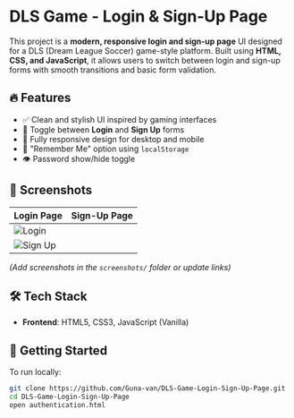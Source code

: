 # DLS Game - Login & Sign-Up Page

This project is a **modern, responsive login and sign-up page** UI designed for a DLS (Dream League Soccer) game-style platform. Built using **HTML, CSS, and JavaScript**, it allows users to switch between login and sign-up forms with smooth transitions and basic form validation.

## 🔥 Features

- ✅ Clean and stylish UI inspired by gaming interfaces
- 🔁 Toggle between **Login** and **Sign Up** forms
- 🎨 Fully responsive design for desktop and mobile
- 💾 "Remember Me" option using `localStorage`
- 👁️ Password show/hide toggle


## 📸 Screenshots

| Login Page | Sign-Up Page |
|------------|--------------|
| ![Login](<img width="956" height="466" alt="image" src="https://github.com/user-attachments/assets/62e93b93-a412-42a3-bd72-c84cbdd452ea" />) 
| ![Sign Up](<img width="956" height="466" alt="image" src="https://github.com/user-attachments/assets/7e263310-51cc-490c-8f88-30e6654aed8a" />) |

*(Add screenshots in the `screenshots/` folder or update links)*

## 🛠️ Tech Stack

- **Frontend**: HTML5, CSS3, JavaScript (Vanilla)


## 🚀 Getting Started

To run locally:

```bash
git clone https://github.com/Guna-van/DLS-Game-Login-Sign-Up-Page.git
cd DLS-Game-Login-Sign-Up-Page
open authentication.html






